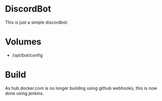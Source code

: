# DiscordBot
This is just a simple discordbot.

# Volumes
  - /opt/bot/config

# Build
As hub.docker.com is no longer building using github webhooks, this is now done using jenkins.




